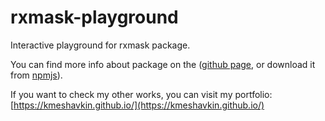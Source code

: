 # rxmask-playground

Interactive playground for rxmask package.

You can find more info about package on the ([github page](https://github.com/kmeshavkin/rxmask), or download it from [npmjs](https://www.npmjs.com/package/rxmask)).

If you want to check my other works, you can visit my portfolio: [https://kmeshavkin.github.io/](https://kmeshavkin.github.io/)
